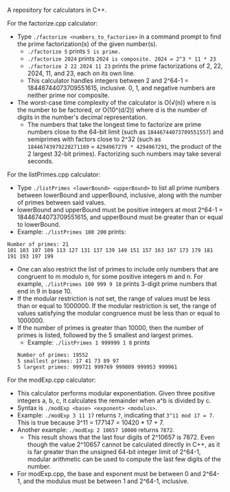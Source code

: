 A repository for calculators in C++.

For the factorize.cpp calculator:
* Type `./factorize <numbers_to_factorize>` in a command prompt to find the prime factorization(s) of the given number(s).
  * `./factorize 5` prints `5 is prime.`
  * `./factorize 2024` prints `2024 is composite. 2024 = 2^3 * 11 * 23`
  * `./factorize 2 22 2024 11 23` prints the prime factorizations of 2, 22, 2024, 11, and 23, each on its own line.
  * This calculator handles integers between 2 and 2^64-1 = 18446744073709551615, inclusive. 0, 1, and negative numbers are neither prime nor composite.
* The worst-case time complexity of the calculator is O(√(n)) where n is the number to be factored, or O(10^(d/2)) where d is the number of digits in the number's decimal representation.
  * The numbers that take the longest time to factorize are prime numbers close to the 64-bit limit (such as `18446744073709551557`) and semiprimes with factors close to 2^32 (such as `18446743979220271189` = `4294967279 * 4294967291`, the product of the 2 largest 32-bit primes). Factorizing such numbers may take several seconds.

For the listPrimes.cpp calculator:
* Type `./listPrimes <lowerBound> <upperBound>` to list all prime numbers between lowerBound and upperBound, inclusive, along with the number of primes between said values.
* lowerBound and upperBound must be positive integers at most 2^64-1 = 18446744073709551615, and upperBound must be greater than or equal to lowerBound.
* Example: `./listPrimes 100 200` prints:
```
Number of primes: 21
101 103 107 109 113 127 131 137 139 149 151 157 163 167 173 179 181 191 193 197 199
```
* One can also restrict the list of primes to include only numbers that are congruent to m modulo n, for some positive integers m and n. For example, `./listPrimes 100 999 9 10` prints 3-digit prime numbers that end in 9 in base 10.
* If the modular restriction is not set, the range of values must be less than or equal to 1000000. If the modular restriction is set, the range of values satisfying the modular congruence must be less than or equal to 1000000.
* If the number of primes is greater than 10000, then the number of primes is listed, followed by the 5 smallest and largest primes.
  * Example: `./listPrimes 1 999999 1 8` prints
  ```
  Number of primes: 19552
  5 smallest primes: 17 41 73 89 97 
  5 largest primes: 999721 999769 999809 999953 999961 
  ```

For the modExp.cpp calculator:
* This calculator performs modular exponentiation. Given three positive integers a, b, c, it calculates the remainder when a^b is divided by c.
* Syntax is `./modExp <base> <exponent> <modulus>`.
* Example: `./modExp 3 11 17` returns `7`, indicating that `3^11 mod 17 = 7`. This is true because 3^11 = 177147 = 10420 * 17 + 7.
* Another example: `./modExp 2 10657 10000` returns `7872`.
  * This result shows that the last four digits of 2^10657 is 7872. Even though the value 2^10657 cannot be calculated directly in C++, as it is far greater than the unsigned 64-bit integer limit of 2^64-1, modular arithmetic can be used to compute the last few digits of the number.
* For modExp.cpp, the base and exponent must be between 0 and 2^64-1, and the modulus must be between 1 and 2^64-1, inclusive.
